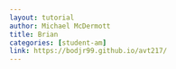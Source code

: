 ```yaml
---
layout: tutorial
author: Michael McDermott
title: Brian
categories: [student-am]
link: https://bodjr99.github.io/avt217/
---
```

